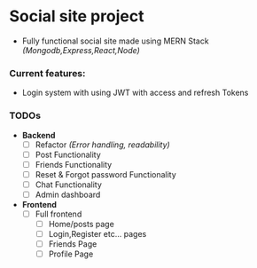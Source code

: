 # Social site project

- Fully functional social site made using MERN Stack _(Mongodb,Express,React,Node)_

### Current features:

- Login system with using JWT with access and refresh Tokens

### TODOs

- **Backend**
  - [ ] Refactor _(Error handling, readability)_
  - [ ] Post Functionality
  - [ ] Friends Functionality
  - [ ] Reset & Forgot password Functionality
  - [ ] Chat Functionality
  - [ ] Admin dashboard
- **Frontend**
  - [ ] Full frontend
    - [ ] Home/posts page
    - [ ] Login,Register etc... pages
    - [ ] Friends Page
    - [ ] Profile Page
